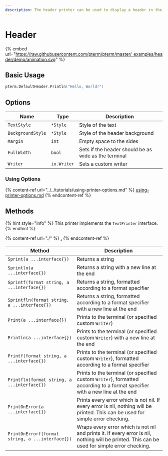 ```yaml
---
description: The header printer can be used to display a header in the terminal
---
```


# Header

{% embed url="https://raw.githubusercontent.com/pterm/pterm/master/_examples/header/demo/animation.svg" %}

## Basic Usage

```go
pterm.DefaultHeader.Println("Hello, World!")
```

## Options

| Name              | Type        | Description                                          |
| ----------------- | ----------- | ---------------------------------------------------- |
| `TextStyle`       | `*Style`    | Style of the text                                    |
| `BackgroundStyle` | `*Style`    | Style of the header background                       |
| `Margin`          | `int`       | Empty space to the sides                             |
| `FullWidth`       | `bool`      | Sets if the header should be as wide as the terminal |
| `Writer`          | `io.Writer` | Sets a custom writer                                 |

### Using Options

{% content-ref url="../../tutorials/using-printer-options.md" %}
[using-printer-options.md](../../tutorials/using-printer-options.md)
{% endcontent-ref %}

## Methods

{% hint style="info" %}
This printer implements the `TextPrinter` interface.
{% endhint %}

{% content-ref url="./" %}
[.](./)
{% endcontent-ref %}

| Method                                           | Description                                                                                                                                   |
| ------------------------------------------------ | --------------------------------------------------------------------------------------------------------------------------------------------- |
| `Sprint(a ...interface{})`                       | Returns a string                                                                                                                              |
| `Sprintln(a ...interface{})`                     | Returns a string with a new line at the end                                                                                                   |
| `Sprintf(format string, a ...interface{})`       | Returns a string, formatted according to a format specifier                                                                                   |
| `Sprintfln(format string, a ...interface{})`     | Returns a string, formatted according to a format specifier with a new line at the end                                                        |
| `Print(a ...interface{})`                        | Prints to the terminal (or specified custom `Writer`)                                                                                         |
| `Println(a ...interface{})`                      | Prints to the terminal (or specified custom `Writer`) with a new line at the end                                                              |
| `Printf(format string, a ...interface{})`        | Prints to the terminal (or specified custom `Writer`), formatted according to a format specifier                                              |
| `Printfln(format string, a ...interface{})`      | Prints to the terminal (or specified custom `Writer`), formatted according to a format specifier with a new line at the end                   |
| `PrintOnError(a ...interface{})`                 | Prints every error which is not nil. If every error is nil, nothing will be printed. This can be used for simple error checking.              |
| `PrintOnErrorf(format string, a ...interface{})` | Wraps every error which is not nil and prints it. If every error is nil, nothing will be printed. This can be used for simple error checking. |
